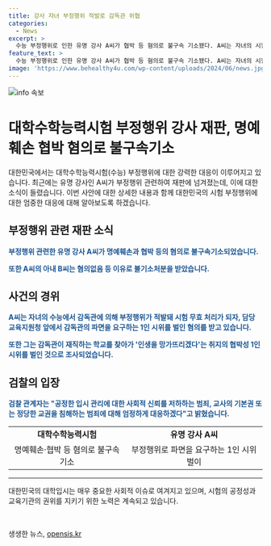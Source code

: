 ```yaml
---
title: 강사 자녀 부정행위 적발로 감독관 위협
categories:
  - News
excerpt: >
  수능 부정행위로 인한 유명 강사 A씨가 협박 등 혐의로 불구속 기소됐다. A씨는 자녀의 시험 부정행위로 인해 감독관을 협박하는 1인 시위를 벌였으며, 경찰과 혐의를 조사 중이다. A씨는 논란에 대해 사과하면서도 자녀의 부정행위를 부인하고 있으나, 검찰은 이를 공정한 입시 관리와 교사의 권리를 침해하는 행위로 보고 엄정 대응한다고 밝혔다.
feature_text: >
  수능 부정행위로 인한 유명 강사 A씨가 협박 등 혐의로 불구속 기소됐다. A씨는 자녀의 시험 부정행위로 인해 감독관을 협박하는 1인 시위를 벌였으며, 경찰과 혐의를 조사 중이다. A씨는 논란에 대해 사과하면서도 자녀의 부정행위를 부인하고 있으나, 검찰은 이를 공정한 입시 관리와 교사의 권리를 침해하는 행위로 보고 엄정 대응한다고 밝혔다.
image: 'https://www.behealthy4u.com/wp-content/uploads/2024/06/news.jpg'
---
```


<p><img src="https://www.behealthy4u.com/wp-content/uploads/2024/06/news.jpg" alt="info 속보" /></p>

<h1>대학수학능력시험 부정행위 강사 재판, 명예훼손 협박 혐의로 불구속기소</h1>

<p data-ke-size="size16">대한민국에서는 대학수학능력시험(수능) 부정행위에 대한 강력한 대응이 이루어지고 있습니다. 최근에는 유명 강사인 A씨가 부정행위 관련하여 재판에 넘겨졌는데, 이에 대한 소식이 들렸습니다. 이번 사안에 대한 상세한 내용과 함께 대한민국의 시험 부정행위에 대한 엄중한 대응에 대해 알아보도록 하겠습니다.</p>

<h2 data-ke-size="size26">부정행위 관련 재판 소식</h2>

<p><b><span style="color: #1a5490;">부정행위 관련한 유명 강사 A씨가 명예훼손과 협박 등의 혐의로 불구속기소되었습니다.</span></b></p>

<p><b><span style="color: #1a5490;">또한 A씨의 아내 B씨는 혐의없음 등 이유로 불기소처분을 받았습니다.</span></b></p>

<h2 data-ke-size="size26">사건의 경위</h2>

<p><b><span style="color: #1a5490;">A씨는 자녀의 수능에서 감독관에 의해 부정행위가 적발돼 시험 무효 처리가 되자, 담당 교육지원청 앞에서 감독관의 파면을 요구하는 1인 시위를 벌인 혐의를 받고 있습니다.</span></b></p>

<p><b><span style="color: #1a5490;">또한 그는 감독관이 재직하는 학교를 찾아가 '인생을 망가뜨리겠다'는 취지의 협박성 1인 시위를 벌인 것으로 조사되었습니다.</span></b></p>

<h2 data-ke-size="size26">검찰의 입장</h2>

<p><b><span style="color: #1a5490;">검찰 관계자는 "공정한 입시 관리에 대한 사회적 신뢰를 저하하는 범죄, 교사의 기본권 또는 정당한 교권을 침해하는 범죄에 대해 엄정하게 대응하겠다"고 밝혔습니다.</span></b></p>

<table>
  <tr>
    <td style="text-align: center; height: 17px;"><b>대학수학능력시험</b></td>
    <td style="text-align: center; height: 17px;"><b>유명 강사 A씨</b></td>
  </tr>
  <tr>
    <td style="text-align: center; height: 17px;">명예훼손·협박 등 혐의로 불구속기소</td>
    <td style="text-align: center; height: 17px;">부정행위로 파면을 요구하는 1인 시위 벌이</td>
  </tr>
</table>

<hr>

<p data-ke-size="size16">대한민국의 대학입시는 매우 중요한 사회적 이슈로 여겨지고 있으며, 시험의 공정성과 교육기관의 권위를 지키기 위한 노력은 계속되고 있습니다.</p>

<p data-ke-size="size16">&nbsp;</p>
생생한 뉴스, <a href="https://opensis.kr" rel="dofollow">opensis.kr</a>


